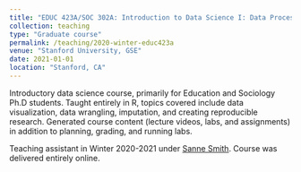 ```yaml
---
title: "EDUC 423A/SOC 302A: Introduction to Data Science I: Data Processing"
collection: teaching
type: "Graduate course"
permalink: /teaching/2020-winter-educ423a
venue: "Stanford University, GSE"
date: 2021-01-01
location: "Stanford, CA"
---
```


Introductory data science course, primarily for Education and Sociology Ph.D students. Taught entirely in R, topics covered include data visualization, data wrangling, imputation, and creating reproducible research. Generated course content (lecture videos, labs, and assignments) in addition to planning, grading, and running labs.

Teaching assistant in Winter 2020-2021 under [Sanne Smith](https://ed.stanford.edu/faculty/sannesmith). Course was delivered entirely online.
